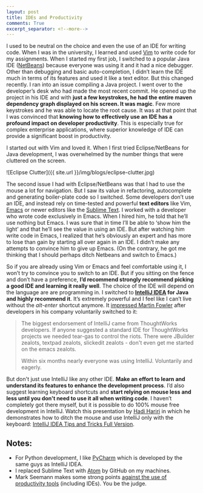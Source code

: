 ```yaml
---
layout: post
title: IDEs and Productivity
comments: True
excerpt_separator: <!--more-->
---
```


I used to be neutral on the choice and even the use of an IDE for writing code. When I was in the university, I learned and used [Vim](https://en.wikipedia.org/wiki/Vim_(text_editor)) to write code for my assignments. When I started my first job, I switched to a popular Java IDE ([NetBeans](https://netbeans.org/)) because everyone was using it and it had a nice debugger. Other than debugging and basic auto-completion, I didn’t learn the IDE much in terms of its features and used it like a text editor. But this changed recently. I ran into an issue compiling a Java project. I went over to the developer’s desk who had made the most recent commit. He opened up the project in his IDE and with **just a few keystrokes, he had the entire maven dependency graph displayed on his screen. It was magic**. Few more keystrokes and he was able to locate the root cause. It was at that point that I was convinced that **knowing how to effectively use an IDE has a profound impact on developer productivity**. This is especially true for complex enterprise applications, where superior knowledge of IDE can provide a significant boost in productivity.

<!--more-->

I started out with Vim and loved it. When I first tried Eclipse/NetBeans for Java development, I was overwhelmed by the number things that were cluttered on the screen.

![Eclipse Clutter]({{ site.url }}/img/blogs/eclipse-clutter.jpg)

The second issue I had with Eclipse/NetBeans was that I had to use the mouse a lot for navigation. But I saw its value in refactoring, autocomplete and generating boiler-plate code so I switched. Some developers don’t use an IDE, and instead rely on time-tested and powerful **text editors** like Vim, [Emacs](https://en.wikipedia.org/wiki/Emacs) or newer editors like the [Sublime Text](https://www.sublimetext.com/). I worked with a developer who wrote code exclusively in Emacs. When I hired him, he told that he’ll use nothing but Emacs. I was sure that in time I’ll be able to ‘show him the light’ and that he’ll see the value in using an IDE. But after watching him write code in Emacs, I realized that he’s obviously an expert and has more to lose than gain by starting all over again in an IDE. I didn’t make any attempts to convince him to give up Emacs. (On the contrary, he got me thinking that I should perhaps ditch Netbeans and switch to Emacs.)

So if you are already using Vim or Emacs and feel comfortable using it, I won’t try to convince you to switch to an IDE. But if you sitting on the fence and don’t have a preference, **I’d recommend strongly recommend picking a good IDE and learning it really well**. The choice of the IDE will depend on the language are are programming in. I switched to **[IntelliJ IDEA](https://www.jetbrains.com/idea/) for Java and highly recommend it**. It’s extremely powerful and I feel like I can’t live without the *alt-enter* shortcut anymore. It [impressed Martin Fowler](http://martinfowler.com/bliki/PostIntelliJ.html) after developers in his company voluntarily switched to it:

> The biggest endorsement of IntelliJ came from ThoughtWorks developers. If anyone suggested a standard IDE for ThoughtWorks projects we needed tear-gas to control the riots. There were JBuilder zealots, textpad zealots, slickedit zealots - don't even get me started on the emacs zealots.
>
> Within six months nearly everyone was using IntelliJ. Voluntarily and eagerly.

But don't just use IntelliJ like any other IDE. **Make an effort to learn and understand its features to enhance the development process**. I’d also suggest learning keyboard shortcuts and **start relying on mouse less and less until you don't need to use it all when writing code**. I haven’t completely got there myself, but it is possible to do 100% mouse free development in IntelliJ. Watch this presentation by [Hadi Hariri](https://blog.jetbrains.com/idea/author/hhariri/) in which he demonstrates how to ditch the mouse and use IntelliJ only with the keyboard: [IntelliJ IDEA Tips and Tricks Full Version](https://www.youtube.com/watch?v=eq3KiAH4IBI).

## Notes:
- For Python development, I like [PyCharm](https://www.jetbrains.com/pycharm/) which is developed by the same guys as IntelliJ IDEA.
- I replaced Sublime Text with [Atom](https://atom.io/) by GitHub on my machines.
- Mark Seemann makes some strong points [against the use of productivity tools](http://blog.ploeh.dk/2013/02/04/BewareofProductivityTools/) (including IDEs). You be the judge.
